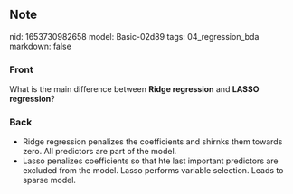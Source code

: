 ## Note
nid: 1653730982658
model: Basic-02d89
tags: 04_regression_bda
markdown: false

### Front
What is the main difference between <b>Ridge regression</b> and <b>LASSO regression</b>?

### Back
<ul><li>Ridge regression penalizes the coefficients and shirnks them towards zero. All predictors are part of the model.</li><li>Lasso penalizes coefficients so that hte last important predictors are excluded from the model. Lasso performs variable selection. Leads to sparse model.</li></ul>
